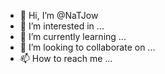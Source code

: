 - 👋 Hi, I’m @NaTJow
- 👀 I’m interested in ...
- 🌱 I’m currently learning ...
- 💞️ I’m looking to collaborate on ...
- 📫 How to reach me ...

<!---
NaTJow/NaTJow is a ✨ special ✨ repository because its `README.md` (this file) appears on your GitHub profile.
You can click the Preview link to take a look at your changes.
--->
